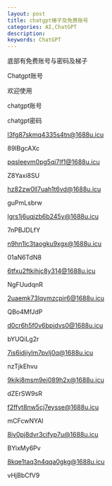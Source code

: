 ```yaml
---
layout: post
title: chatgpt梯子及免费账号
categories: AI,ChatGPT
description: 
keywords: ChatGPT
---
```

 底部有免费账号与密码及梯子

Chatgpt账号

欢迎使用

chatgpt账号

chatgpt密码

l3fg87skmq4335s4tn@1688u.icu

89lBgcAXc

pqsleevm0pg5qi7lf1@1688u.icu

Z8Yaxi8SU

hz82zw0ll7uah1t6vd@1688u.icu

guPmLsbrw

lgrs1j6uqjzb6b245y@1688u.icu

7nPBJDLfY

n9hn1lc3taogku9xgx@1688u.icu

01aN6TdN8

6tfxu2ftkihjc8y314@1688u.icu

NgFUudqnR

2uaemk73lqymzcpir6@1688u.icu

QBo4MfJdP

d0cr6h5f0v6bpidvs0@1688u.icu

bYUQiLg2r

7is6idjiylm7pvlj0q@1688u.icu

nzTjkEhvu

9kjkj8msm9ej089h2x@1688u.icu

dZErSW9sR

f2ffyt8nw5cj7eysse@1688u.icu

mCFcwNYAl

8iy0pj8dvr3cifyp7u@1688u.icu

BYixMy6Pv

8kqe1taq3n4qqa0gkg@1688u.icu

vHjBbCfV9



